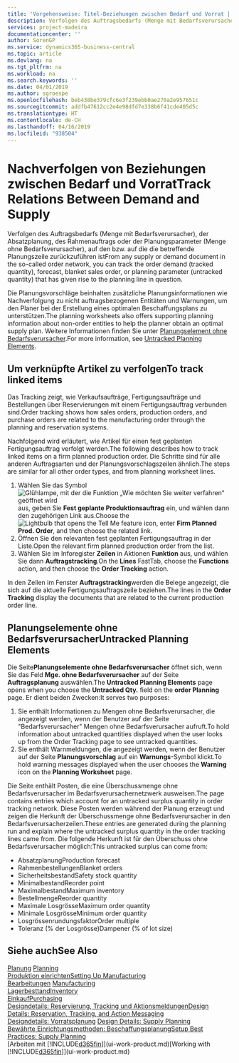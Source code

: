 ```yaml
---
title: 'Vorgehensweise: Titel-Beziehungen zwischen Bedarf und Vorrat | Microsoft Docs'
description: Verfolgen des Auftragsbedarfs (Menge mit Bedarfsverursacher), der Absatzplanung, des Rahmenauftrags oder der Planungsparameter (Menge ohne Bedarfsverursacher), auf den bzw. auf die die betreffende Planungszeile zurückzuführen ist
services: project-madeira
documentationcenter: ''
author: SorenGP
ms.service: dynamics365-business-central
ms.topic: article
ms.devlang: na
ms.tgt_pltfrm: na
ms.workload: na
ms.search.keywords: ''
ms.date: 04/01/2019
ms.author: sgroespe
ms.openlocfilehash: beb438be379cfc6e3f239ebb0ae270a2e957651c
ms.sourcegitcommit: addfb47612cc2e4e98dfd7e338b6f41cde405d5c
ms.translationtype: HT
ms.contentlocale: de-CH
ms.lasthandoff: 04/16/2019
ms.locfileid: "938504"
---
```

# <a name="track-relations-between-demand-and-supply"></a><span data-ttu-id="1028a-103">Nachverfolgen von Beziehungen zwischen Bedarf und Vorrat</span><span class="sxs-lookup"><span data-stu-id="1028a-103">Track Relations Between Demand and Supply</span></span>
<span data-ttu-id="1028a-104">Verfolgen des Auftragsbedarfs (Menge mit Bedarfsverursacher), der Absatzplanung, des Rahmenauftrags oder der Planungsparameter (Menge ohne Bedarfsverursacher), auf den bzw. auf die die betreffende Planungszeile zurückzuführen ist</span><span class="sxs-lookup"><span data-stu-id="1028a-104">From any supply or demand document in the so-called order network, you can track the order demand (tracked quantity), forecast, blanket sales order, or planning parameter (untracked quantity) that has given rise to the planning line in question.</span></span>

<span data-ttu-id="1028a-105">Die Planungsvorschläge beinhalten zusätzliche Planungsinformationen wie  Nachverfolgung zu nicht auftragsbezogenen Entitäten und  Warnungen, um den Planer bei der Erstellung eines optimalen Beschaffungsplans zu unterstützen.</span><span class="sxs-lookup"><span data-stu-id="1028a-105">The planning worksheets also offers supporting planning information about non-order entities to help the planner obtain an optimal supply plan.</span></span> <span data-ttu-id="1028a-106">Weitere Informationen finden Sie unter [Planungselement ohne Bedarfsverursacher](production-how-track-demand-supply.md#untracked-planning-elements).</span><span class="sxs-lookup"><span data-stu-id="1028a-106">For more information, see [Untracked Planning Elements](production-how-track-demand-supply.md#untracked-planning-elements).</span></span>

## <a name="to-track-linked-items"></a><span data-ttu-id="1028a-107">Um verknüpfte Artikel zu verfolgen</span><span class="sxs-lookup"><span data-stu-id="1028a-107">To track linked items</span></span>
<span data-ttu-id="1028a-108">Das Tracking zeigt, wie Verkaufsaufträge, Fertigungsaufträge und Bestellungen über Reservierungen mit einem Fertigungsauftrag verbunden sind.</span><span class="sxs-lookup"><span data-stu-id="1028a-108">Order tracking shows how sales orders, production orders, and purchase orders are related to the manufacturing order through the planning and reservation systems.</span></span>

<span data-ttu-id="1028a-109">Nachfolgend wird erläutert, wie Artikel für einen fest geplanten Fertigungsauftrag verfolgt werden.</span><span class="sxs-lookup"><span data-stu-id="1028a-109">The following describes how to track linked items on a firm planned production order.</span></span> <span data-ttu-id="1028a-110">Die Schritte sind für alle anderen Auftragsarten und der Planungsvorschlagszeilen ähnlich.</span><span class="sxs-lookup"><span data-stu-id="1028a-110">The steps are similar for all other order types, and from planning worksheet lines.</span></span>

1. <span data-ttu-id="1028a-111">Wählen Sie das Symbol ![Glühlampe, mit der die Funktion „Wie möchten Sie weiter verfahren“ geöffnet wird](media/ui-search/search_small.png "Wie möchten Sie weiter verfahren?") aus, geben Sie **Fest geplante Produktionsauftrag** ein, und wählen dann den zugehörigen Link aus.</span><span class="sxs-lookup"><span data-stu-id="1028a-111">Choose the ![Lightbulb that opens the Tell Me feature](media/ui-search/search_small.png "Tell me what you want to do") icon, enter **Firm Planned Prod. Order**, and then choose the related link.</span></span>
2. <span data-ttu-id="1028a-112">Öffnen Sie den relevanten fest geplanten Fertigungsauftrag in der Liste.</span><span class="sxs-lookup"><span data-stu-id="1028a-112">Open the relevant firm planned production order from the list.</span></span>
3. <span data-ttu-id="1028a-113">Wählen Sie im Inforegister **Zeilen** in Aktionen **Funktion** aus, und wählen Sie dann **Auftragstracking**.</span><span class="sxs-lookup"><span data-stu-id="1028a-113">On the **Lines** FastTab, choose the **Functions** action, and then choose the **Order Tracking** action.</span></span>

<span data-ttu-id="1028a-114">In den Zeilen im Fenster **Auftragstracking**werden die Belege angezeigt, die sich auf die aktuelle Fertigungsauftragszeile beziehen.</span><span class="sxs-lookup"><span data-stu-id="1028a-114">The lines in the **Order Tracking** display the documents that are related to the current production order line.</span></span>

## <a name="untracked-planning-elements"></a><span data-ttu-id="1028a-115">Planungselemente ohne Bedarfsverursacher</span><span class="sxs-lookup"><span data-stu-id="1028a-115">Untracked Planning Elements</span></span>
<span data-ttu-id="1028a-116">Die Seite**Planungselemente ohne Bedarfsverursacher** öffnet sich, wenn Sie das Feld **Mge. ohne Bedarfsverursacher** auf der Seite **Auftragsplanung** auswählen.</span><span class="sxs-lookup"><span data-stu-id="1028a-116">The **Untracked Planning Elements** page opens when you choose the **Untracked Qty.** field on the **order Planning** page.</span></span> <span data-ttu-id="1028a-117">Er dient beiden Zwecken:</span><span class="sxs-lookup"><span data-stu-id="1028a-117">It serves two purposes:</span></span>

1. <span data-ttu-id="1028a-118">Sie enthält Informationen zu Mengen ohne Bedarfsverursacher, die angezeigt werden, wenn der Benutzer auf der Seite "Bedarfsverursacher" Mengen ohne Bedarfsverursacher aufruft.</span><span class="sxs-lookup"><span data-stu-id="1028a-118">To hold information about untracked quantities displayed when the user looks up from the Order Tracking page to see untracked quantities.</span></span>
2. <span data-ttu-id="1028a-119">Sie enthält Warnmeldungen, die angezeigt werden, wenn der Benutzer auf der Seite **Planungsvorschlag** auf ein **Warnungs**-Symbol klickt.</span><span class="sxs-lookup"><span data-stu-id="1028a-119">To hold warning messages displayed when the user chooses the **Warning** icon on the **Planning Worksheet** page.</span></span>

<span data-ttu-id="1028a-120">Die Seite enthält Posten, die eine Überschussmenge ohne Bedarfsverursacher im Bedarfsverursachernetzwerk ausweisen.</span><span class="sxs-lookup"><span data-stu-id="1028a-120">The page contains entries which account for an untracked surplus quantity in order tracking network.</span></span> <span data-ttu-id="1028a-121">Diese Posten werden während der Planung erzeugt und zeigen die Herkunft der Überschussmenge ohne Bedarfsverursacher in den Bedarfsverursacherzeilen.</span><span class="sxs-lookup"><span data-stu-id="1028a-121">These entries are generated during the planning run and explain where the untracked surplus quantity in the order tracking lines came from.</span></span> <span data-ttu-id="1028a-122">Die folgende Herkunft ist für den Überschuss ohne Bedarfsverursacher möglich:</span><span class="sxs-lookup"><span data-stu-id="1028a-122">This untracked surplus can come from:</span></span>

- <span data-ttu-id="1028a-123">Absatzplanung</span><span class="sxs-lookup"><span data-stu-id="1028a-123">Production forecast</span></span>
- <span data-ttu-id="1028a-124">Rahmenbestellungen</span><span class="sxs-lookup"><span data-stu-id="1028a-124">Blanket orders</span></span>
- <span data-ttu-id="1028a-125">Sicherheitsbestand</span><span class="sxs-lookup"><span data-stu-id="1028a-125">Safety stock quantity</span></span>
- <span data-ttu-id="1028a-126">Minimalbestand</span><span class="sxs-lookup"><span data-stu-id="1028a-126">Reorder point</span></span>
- <span data-ttu-id="1028a-127">Maximalbestand</span><span class="sxs-lookup"><span data-stu-id="1028a-127">Maximum inventory</span></span>
- <span data-ttu-id="1028a-128">Bestellmenge</span><span class="sxs-lookup"><span data-stu-id="1028a-128">Reorder quantity</span></span>
- <span data-ttu-id="1028a-129">Maximale Losgrösse</span><span class="sxs-lookup"><span data-stu-id="1028a-129">Maximum order quantity</span></span>
- <span data-ttu-id="1028a-130">Minimale Losgrösse</span><span class="sxs-lookup"><span data-stu-id="1028a-130">Minimum order quantity</span></span>
- <span data-ttu-id="1028a-131">Losgrössenrundungsfaktor</span><span class="sxs-lookup"><span data-stu-id="1028a-131">Order multiple</span></span>
- <span data-ttu-id="1028a-132">Toleranz (% der Losgrösse)</span><span class="sxs-lookup"><span data-stu-id="1028a-132">Dampener (% of lot size)</span></span>

## <a name="see-also"></a><span data-ttu-id="1028a-133">Siehe auch</span><span class="sxs-lookup"><span data-stu-id="1028a-133">See Also</span></span>  
<span data-ttu-id="1028a-134">[Planung](production-planning.md) </span><span class="sxs-lookup"><span data-stu-id="1028a-134">[Planning](production-planning.md) </span></span>  
[<span data-ttu-id="1028a-135">Produktion einrichten</span><span class="sxs-lookup"><span data-stu-id="1028a-135">Setting Up Manufacturing</span></span>](production-configure-production-processes.md)  
<span data-ttu-id="1028a-136">[Bearbeitungen](production-manage-manufacturing.md)  </span><span class="sxs-lookup"><span data-stu-id="1028a-136">[Manufacturing](production-manage-manufacturing.md)  </span></span>  
[<span data-ttu-id="1028a-137">Lagerbesttand</span><span class="sxs-lookup"><span data-stu-id="1028a-137">Inventory</span></span>](inventory-manage-inventory.md)  
[<span data-ttu-id="1028a-138">Einkauf</span><span class="sxs-lookup"><span data-stu-id="1028a-138">Purchasing</span></span>](purchasing-manage-purchasing.md)  
[<span data-ttu-id="1028a-139">Designdetails: Reservierung, Tracking und Aktionsmeldungen</span><span class="sxs-lookup"><span data-stu-id="1028a-139">Design Details: Reservation, Tracking, and Action Messaging</span></span>](design-details-reservation-order-tracking-and-action-messaging.md)  
<span data-ttu-id="1028a-140">[Designdetails: Vorratsplanung](design-details-supply-planning.md) </span><span class="sxs-lookup"><span data-stu-id="1028a-140">[Design Details: Supply Planning](design-details-supply-planning.md) </span></span>  
[<span data-ttu-id="1028a-141">Bewährte Einrichtungsmethoden: Beschaffungsplanung</span><span class="sxs-lookup"><span data-stu-id="1028a-141">Setup Best Practices: Supply Planning</span></span>](setup-best-practices-supply-planning.md)  
<span data-ttu-id="1028a-142">[Arbeiten mit [!INCLUDE[d365fin](includes/d365fin_md.md)]](ui-work-product.md)</span><span class="sxs-lookup"><span data-stu-id="1028a-142">[Working with [!INCLUDE[d365fin](includes/d365fin_md.md)]](ui-work-product.md)</span></span>
